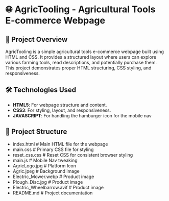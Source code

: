 # 🌐 AgricTooling - Agricultural Tools E-commerce Webpage

## 📌 Project Overview
AgricTooling is a simple agricultural tools e-commerce webpage built using HTML and CSS. It provides a structured layout where users can explore various farming tools, read descriptions, and potentially purchase them. This project demonstrates proper HTML structuring, CSS styling, and responsiveness.

## 🛠 Technologies Used
- **HTML5**: For webpage structure and content.  
- **CSS3**: For styling, layout, and responsiveness.
- **JAVASCRIPT**: For handling the hamburger icon for the mobile nav 

## 📂 Project Structure
- index.html      # Main HTML file for the webpage
- main.css        # Primary CSS file for styling
- reset_css.css   # Reset CSS for consistent browser styling
- main.js         # Mobile Nav tweaking
- AgricLogo.jpg   # Platform Icon
- Agric.jpeg      # Background image
- Electric_Mower.webp # Product image
- Plough_Disc.jpg # Product image
- Electric_Wheelbarrow.avif # Product image
- README.md       # Project documentation
